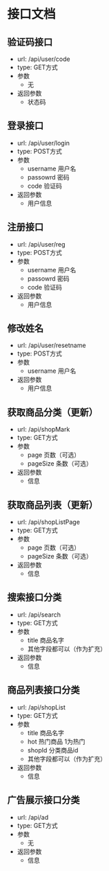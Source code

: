 # 接口文档

## 验证码接口
- url: /api/user/code
- type: GET方式	
- 参数
	- 无
- 返回参数
	- 状态码

## 登录接口
- url: /api/user/login
- type: POST方式	
- 参数
	- username 用户名
	- passowrd 密码
	- code 验证码
- 返回参数
	- 用户信息


## 注册接口
- url: /api/user/reg
- type: POST方式	
- 参数
	- username 用户名
	- passowrd 密码
	- code 验证码
- 返回参数
	- 用户信息


## 修改姓名
- url: /api/user/resetname
- type: POST方式	
- 参数
	- username 用户名
- 返回参数
	- 用户信息

## 获取商品分类（更新）
- url: /api/shopMark
- type: GET方式	
- 参数
	- page 页数（可选）
	- pageSize 条数（可选）
- 返回参数
	- 信息

## 获取商品列表（更新）
- url: /api/shopListPage
- type: GET方式	
- 参数
	- page 页数（可选）
	- pageSize 条数（可选）
- 返回参数
	- 信息


## 搜索接口分类
- url: /api/search
- type: GET方式	
- 参数
	- title 商品名字
	- 其他字段都可以（作为扩充）
- 返回参数
	- 信息


## 商品列表接口分类
- url: /api/shopList
- type: GET方式	
- 参数
	- title 商品名字
	- hot 热门商品 1为热门
	- shopId 分类商品id
	- 其他字段都可以（作为扩充）
- 返回参数
	- 信息

## 广告展示接口分类
- url: /api/ad
- type: GET方式	
- 参数
	- 无
- 返回参数
	- 信息